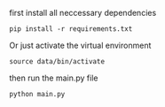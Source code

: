 first install all neccessary dependencies
```
pip install -r requirements.txt
```
Or just activate the virtual environment
```
source data/bin/activate
```
then run the main.py file
```
python main.py
```
